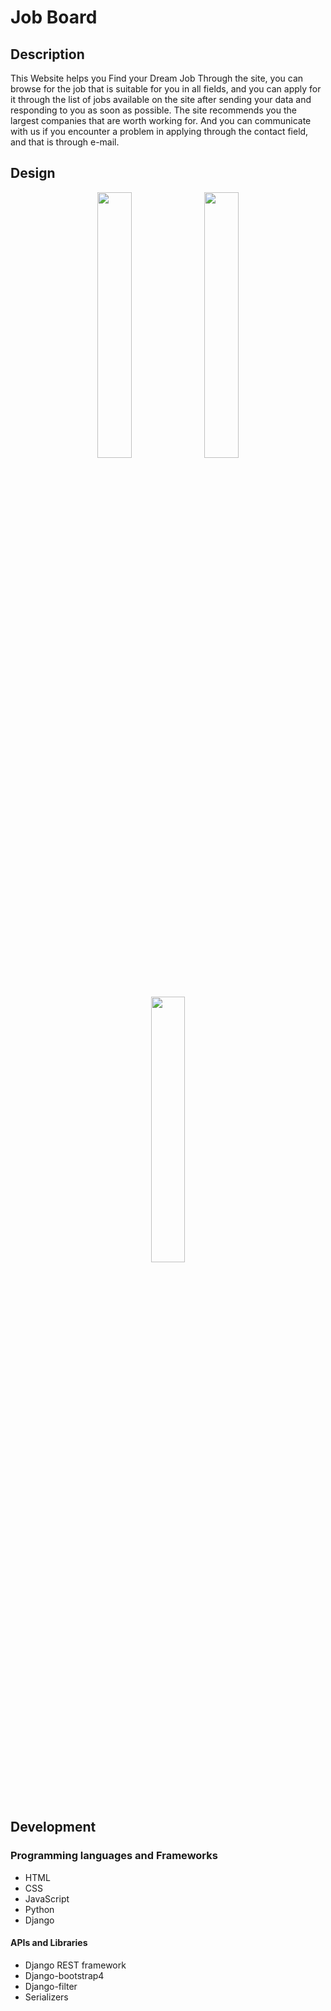 # Job Board 

## Description

This Website helps you Find your Dream Job Through the site, you can browse for the job that is suitable for you in all fields, and you can apply for it through the list of jobs available on the site after sending your data and responding to you as soon as possible. The site recommends you the largest companies that are worth working for. And you can communicate with us if you encounter a problem in applying through the contact field, and that is through e-mail.


## Design

<p float="left" align="middle">
  
  <img src="https://github-production-user-asset-6210df.s3.amazonaws.com/51893602/298406075-253414d5-554f-4f1b-bd5f-857022082f81.jpeg?X-Amz-Algorithm=AWS4-HMAC-SHA256&X-Amz-Credential=AKIAVCODYLSA53PQK4ZA%2F20240121%2Fus-east-1%2Fs3%2Faws4_request&X-Amz-Date=20240121T192313Z&X-Amz-Expires=300&X-Amz-Signature=f7f8598eea323c5f22cfb3d629499a79c55c6af42673bd1bbe178c6f3c804342&X-Amz-SignedHeaders=host&actor_id=51893602&key_id=0&repo_id=497711483" width="33%" />
  
  <img src="https://github-production-user-asset-6210df.s3.amazonaws.com/51893602/298405922-f84d2e04-8df5-40b7-85c2-ed834cc572b3.jpeg?X-Amz-Algorithm=AWS4-HMAC-SHA256&X-Amz-Credential=AKIAVCODYLSA53PQK4ZA%2F20240121%2Fus-east-1%2Fs3%2Faws4_request&X-Amz-Date=20240121T192256Z&X-Amz-Expires=300&X-Amz-Signature=2bc1bb35d897e255ea5da657695467a7e851dd887719778fc01a9693aeb2d3e7&X-Amz-SignedHeaders=host&actor_id=51893602&key_id=0&repo_id=497711483" width="33%" /> 
  
  <img src="https://github-production-user-asset-6210df.s3.amazonaws.com/51893602/298406081-7c2e83dd-e6c3-438b-9dc1-f1cbb4c8e19a.jpeg?X-Amz-Algorithm=AWS4-HMAC-SHA256&X-Amz-Credential=AKIAVCODYLSA53PQK4ZA%2F20240121%2Fus-east-1%2Fs3%2Faws4_request&X-Amz-Date=20240121T192239Z&X-Amz-Expires=300&X-Amz-Signature=8ab5479a609add43c524d09b939db3a9378adf199814b37b38d090b056110357&X-Amz-SignedHeaders=host&actor_id=51893602&key_id=0&repo_id=497711483" width="33%" />

</p>


## Development

### Programming languages and Frameworks
* HTML
* CSS
* JavaScript
* Python
* Django
  
#### APIs and Libraries
* Django REST framework 
* Django-bootstrap4
* Django-filter
* Serializers
